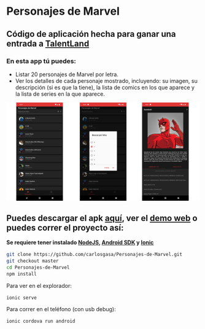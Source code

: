 # Personajes de Marvel
## Código de aplicación hecha para ganar una entrada a [TalentLand][df1]

### En esta app tú puedes:
* Listar 20 personajes de Marvel por letra.
* Ver los detalles de cada personaje mostrado, incluyendo: su imagen, su descripción (si es que la tiene), la lista de comics en los que aparece y la lista de series en la que aparece.

<img src="img/caps.jpg">

## Puedes descargar el apk [aquí][df2], ver el [demo web][df6] o   puedes correr el proyecto así:

**Se requiere tener instalado [NodeJS][df3], [Android SDK][df4] y [Ionic][df5]**

```sh
git clone https://github.com/carlosgasa/Personajes-de-Marvel.git
git checkout master
cd Personajes-de-Marvel
npm install
```

Para ver en el explorador:
```sh
ionic serve
```
Para correr en el teléfono (con usb debug):
```sh
ionic cordova run android
```



[df1]: <https://www.talent-land.mx/>
[df2]: <https://github.com/carlosgasa/Personajes-de-Marvel/raw/gh-pages/marvel_app_prod_1.0.0.apk>
[df3]:<https://nodejs.org/es/>
[df4]:<https://developer.android.com/studio>
[df5]:<https://ionicframework.com/>
[df6]:<https://carlosgasa.github.io/Personajes-de-Marvel/>
